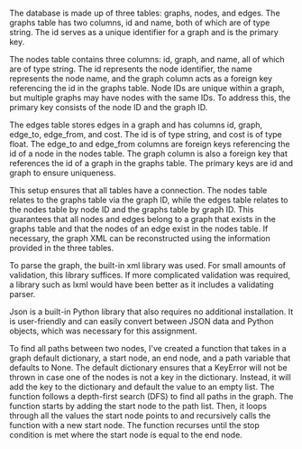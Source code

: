 
The database is made up of three tables: graphs, nodes, and edges. The graphs table has two columns, id and name, both of which are of type string. The id serves as a unique identifier for a graph and is the primary key. 

The nodes table contains three columns: id, graph, and name, all of which are of type string. The id represents the node identifier, the name represents the node name, and the graph column acts as a foreign key referencing the id in the graphs table. Node IDs are unique within a graph, but multiple graphs may have nodes with the same IDs. To address this, the primary key consists of the node ID and the graph ID. 

The edges table stores edges in a graph and has columns id, graph, edge_to, edge_from, and cost. The id is of type string, and cost is of type float. The edge_to and edge_from columns are foreign keys referencing the id of a node in the nodes table. The graph column is also a foreign key that references the id of a graph in the graphs table. The primary keys are id and graph to ensure uniqueness.

This setup ensures that all tables have a connection. The nodes table relates to the graphs table via the graph ID, while the edges table relates to the nodes table by node ID and the graphs table by graph ID. This guarantees that all nodes and edges belong to a graph that exists in the graphs table and that the nodes of an edge exist in the nodes table. If necessary, the graph XML can be reconstructed using the information provided in the three tables.


To parse the graph, the built-in xml library was used. For small amounts of validation, this library suffices. If more complicated validation was required, a library such as lxml would have been better as it includes a validating parser. 

Json is a built-in Python library that also requires no additional installation. It is user-friendly and can easily convert between JSON data and Python objects, which was necessary for this assignment.

To find all paths between two nodes, I've created a function that takes in a graph default dictionary, a start node, an end node, and a path variable that defaults to None. The default dictionary ensures that a KeyError will not be thrown in case one of the nodes is not a key in the dictionary. Instead, it will add the key to the dictionary and default the value to an empty list. The function follows a depth-first search (DFS) to find all paths in the graph. The function starts by adding the start node to the path list. Then, it loops through all the values the start node points to and recursively calls the function with a new start node. The function recurses until the stop condition is met where the start node is equal to the end node.